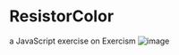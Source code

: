 # ResistorColor
a JavaScript exercise on Exercism
![image](https://github.com/faeghehmohammadian/ResistorColor/assets/59620602/52ea1499-a696-4477-afe0-ab3a30909507)

